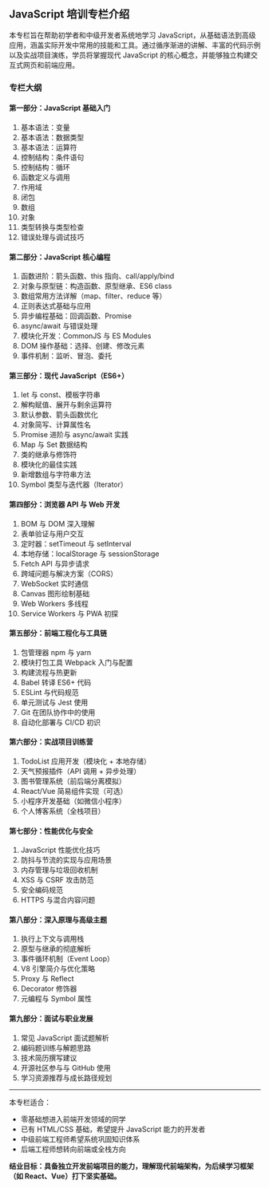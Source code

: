 ## JavaScript 培训专栏介绍

本专栏旨在帮助初学者和中级开发者系统地学习 JavaScript，从基础语法到高级应用，涵盖实际开发中常用的技能和工具。通过循序渐进的讲解、丰富的代码示例以及实战项目演练，学员将掌握现代 JavaScript 的核心概念，并能够独立构建交互式网页和前端应用。

### 专栏大纲

#### **第一部分：JavaScript 基础入门**
1. 基本语法：变量
2. 基本语法：数据类型
3. 基本语法：运算符
4. 控制结构：条件语句
5. 控制结构：循环
6. 函数定义与调用
7. 作用域
8. 闭包
9. 数组
10. 对象
11. 类型转换与类型检查
12. 错误处理与调试技巧

#### **第二部分：JavaScript 核心编程**
1. 函数进阶：箭头函数、this 指向、call/apply/bind
2. 对象与原型链：构造函数、原型继承、ES6 class
3. 数组常用方法详解（map、filter、reduce 等）
4. 正则表达式基础与应用
5. 异步编程基础：回调函数、Promise
6. async/await 与错误处理
7. 模块化开发：CommonJS 与 ES Modules
8. DOM 操作基础：选择、创建、修改元素
9. 事件机制：监听、冒泡、委托

#### **第三部分：现代 JavaScript（ES6+）**
1. let 与 const、模板字符串
2. 解构赋值、展开与剩余运算符
3. 默认参数、箭头函数优化
4. 对象简写、计算属性名
5. Promise 进阶与 async/await 实践
6. Map 与 Set 数据结构
7. 类的继承与修饰符
8. 模块化的最佳实践
9. 新增数组与字符串方法
10. Symbol 类型与迭代器（Iterator）

#### **第四部分：浏览器 API 与 Web 开发**
1. BOM 与 DOM 深入理解
2. 表单验证与用户交互
3. 定时器：setTimeout 与 setInterval
4. 本地存储：localStorage 与 sessionStorage
5. Fetch API 与异步请求
6. 跨域问题与解决方案（CORS）
7. WebSocket 实时通信
8. Canvas 图形绘制基础
9. Web Workers 多线程
10. Service Workers 与 PWA 初探

#### **第五部分：前端工程化与工具链**
1. 包管理器 npm 与 yarn
2. 模块打包工具 Webpack 入门与配置
3. 构建流程与热更新
4. Babel 转译 ES6+ 代码
5. ESLint 与代码规范
6. 单元测试与 Jest 使用
7. Git 在团队协作中的使用
8. 自动化部署与 CI/CD 初识

#### **第六部分：实战项目训练营**
1. TodoList 应用开发（模块化 + 本地存储）
2. 天气预报插件（API 调用 + 异步处理）
3. 图书管理系统（前后端分离模拟）
4. React/Vue 简易组件实现（可选）
5. 小程序开发基础（如微信小程序）
6. 个人博客系统（全栈项目）

#### **第七部分：性能优化与安全**
1. JavaScript 性能优化技巧
2. 防抖与节流的实现与应用场景
3. 内存管理与垃圾回收机制
4. XSS 与 CSRF 攻击防范
5. 安全编码规范
6. HTTPS 与混合内容问题

#### **第八部分：深入原理与高级主题**
1. 执行上下文与调用栈
2. 原型与继承的彻底解析
3. 事件循环机制（Event Loop）
4. V8 引擎简介与优化策略
5. Proxy 与 Reflect
6. Decorator 修饰器
7. 元编程与 Symbol 属性

#### **第九部分：面试与职业发展**
1. 常见 JavaScript 面试题解析
2. 编码题训练与解题思路
3. 技术简历撰写建议
4. 开源社区参与与 GitHub 使用
5. 学习资源推荐与成长路径规划

---

本专栏适合：
- 零基础想进入前端开发领域的同学
- 已有 HTML/CSS 基础，希望提升 JavaScript 能力的开发者
- 中级前端工程师希望系统巩固知识体系
- 后端工程师想转向前端或全栈方向

**结业目标：具备独立开发前端项目的能力，理解现代前端架构，为后续学习框架（如 React、Vue）打下坚实基础。**